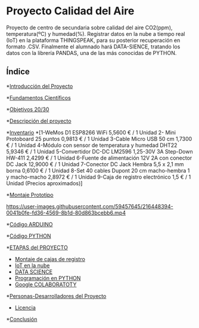 # Proyecto Calidad del Aire
Proyecto de centro de secundaria sobre calidad del aire CO2(ppm), temperatura(ºC) y humedad(%). Registrar datos en la nube a tiempo real (IoT)
en la plataforma THINGSPEAK, para su posterior recuperación en formato .CSV. Finalmente el alumnado hará DATA-SIENCE, tratando los datos con 
la librería PANDAS, una de las más conocidas de PYTHON.

## Índice

*[Introducción del Proyecto](#Introducción-del-Proyecto)

*[Fundamentos Científicos](#Fundamentos-Científicos)

*[Objetivos 20/30](#Objetivos-20/30)

*[Descripción del proyecto](#descripción-del-proyecto)

*[Inventario](#Inventario)
 *[1-WeMos D1 ESP8266 WiFi 5,5600 € / 1 Unidad
 2- Mini Protoboard 25 puntos 0,9813 € / 1 Unidad
 3-Cable Micro USB 50 cm  1,7300 € / 1 Unidad
 4-Módulo con sensor de temperatura y humedad DHT22 5,9346 € / 1 Unidad
 5-Convertidor DC-DC LM2596 1,25-30V 3A Step-Down HW-411 2,4299 € / 1 Unidad
 6-Fuente de alimentación 12V 2A con conector DC Jack 12,9000 € / 1 Unidad
 7-Conector DC Jack Hembra 5,5 x 2,1 mm borna 0,6100 € / 1 Unidad
 8-Set 40 cables Dupont 20 cm macho-hembra 1 y macho-macho 2,8972 € / 1 Unidad
 9-Caja de registro electrónico 1,5 € / 1 Unidad
 (Precios aproximados)]

*[Montaje Prototipo](#Montaje-Prototipo)

https://user-images.githubusercontent.com/59457645/216448394-0041b0fe-fd36-4569-8b1d-80d863bcebb6.mp4

*[Código ARDUINO](https://github.com/rfumfum2022/Proyecto-Calidad-del-Aire/blob/main/IES_Andres_Bello_MQ_135_CO2_Calibrado_LOGO.ino)

*[Código PYTHON](https://github.com/rfumfum2022/Proyecto-Calidad-del-Aire/blob/main/Plantilla_CO2.ipynb)

*[ETAPAS del PROYECTO](#ETAPAS-del-PROYECTO)
* [Montaje de cajas de registro](#Montaje-cajas-de-registro)
* [IoT en la nube](#IoT-en-la-nube)
* [DATA SCIENCE](#DATA-SCIENCE)
* [Programación en PYTHON](#Programación-en-Python)
* [Google COLABORATOTY](#Google-COLABORATORY)

*[Personas-Desarrolladores del Proyecto](#personas-desarrolladores)

* [Licencia](#licencia)

*[Conclusión](#conclusión)
